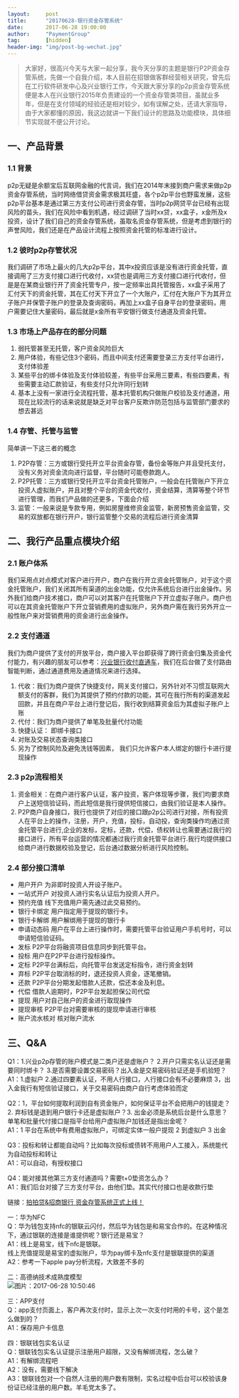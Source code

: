 ```yaml
---                                                 
layout:     post                    
title:      "20170628-银行资金存管系统"                                                   
date:       2017-06-28 19:00:00                                                   
author:     "PaymentGroup"              
tag:		[hidden]        
header-img: "img/post-bg-wechat.jpg"             
---            
```

  
  
>大家好，很高兴今天与大家一起分享，我今天分享的主题是银行P2P资金存管系统，先做一个自我介绍，本人目前在招银做客群经营相关研究，曾先后在工行软件研发中心及兴业银行工作，今天跟大家分享的p2p资金存管系统便是本人在兴业银行2015年负责建设的一个资金存管类项目，虽就业多年，但是在支付领域的经验还是相对较少，如有误解之处，还请大家指导，由于大家都懂的原因，我这边就讲一下我们设计的思路及功能模块，具体细节实现就不便公开讨论。  
  
## 一、产品背景  
  
### 1.1 背景  
  
p2p无疑是余额宝后互联网金融的代言词，我们在2014年末接到商户需求来做p2p资金存管系统，当时网络借贷资金需求极其旺盛，各个p2p平台也野蛮发展，这些p2p平台基本是通过第三方支付公司进行资金存管，当时p2p网贷平台已经有出现风险的苗头，我们在风险中看到机遇，经过调研了当时xx贷，xx盒子，x金所及x投资，设计了我们自己的资金存管系统，虽取名资金存管系统，但是考虑到银行的声誉风险，我们还是在产品设计流程上按照资金托管的标准进行设计。  
  
### 1.2 彼时p2p存管状况  
  
我们调研了市场上最火的几大p2p平台，其中x投资应该是没有进行资金托管，直接调用了三方支付接口进行代收付，xx贷也是调用三方支付接口进行代收付，但是是在某商业银行开了资金托管专户，按一定频率出具托管报告，xx盒子采用了汇付天下的资金托管，其在汇付天下开立了一个大账户，汇付在大账户下为其开立子账户并保管子账户的登录及查询密码，再加上xx盒子自身平台的登录密码，用户需要记住大量密码，最后就是x金所有平安银行做支付通道及资金托管。  
  
### 1.3 市场上产品存在的部分问题  
  
1. 弱托管甚至无托管，客户资金风险巨大  
2. 用户体验，有些记住3个密码，而且中间支付还需要登录三方支付平台进行，支付体验差  
3. 某些平台的绑卡体验及支付体验较差，有些平台采用三要素，有些四要素，有些需要主动汇款验证，有些支付只允许同行划转  
4. 基本上没有一家进行全流程托管，基本托管机构只做账户校验及支付通道，用现在比较流行的话来说就是缺乏对平台客户反欺诈防范包括与监管部门要求的想去甚远  
  
### 1.4 存管、托管与监管  
  
简单讲一下这三者的概念  
  
1. P2P存管：三方或银行受托开立平台资金存管，备份金等账户并且受托支付，没有义务对资金流向进行监督，平台随时可能卷款跑人。  
2. P2P托管：三方或银行受托开立平台资金托管账户，一般会在托管账户下开立投资人虚拟账户，并且对整个平台的资金代收付，资金结算，清算等整个环节进行管理，而我们产品做的还更多，下面会介绍  
3. 监管：一般来说是专款专用，例如房屋维修资金监管，新房预售资金监管，交易的双放都在银行开户，银行监管整个交易的流程后进行资金清算  
  
  
## 二、我行产品重点模块介绍  
  
### 2.1 账户体系  
  
  
我们采用点对点模式对客户进行开户，商户在我行开立资金托管账户，对于这个资金托管账户，我们关闭其所有渠道的出金功能，仅允许系统后台进行出金操作。另外我们给商户技术接口，商户可以对其客户在托管账户下开立虚拟子账户。商户也可以在其资金托管账户下开立营销费用的虚拟账户，另外商户需在我行另外开立一般性账户来对营销费用的资金进行出金操作。  
  
  
  
### 2.2 支付通道  
我们为商户提供了支付的开放平台，商户接入平台即获得了跨行资金归集及资金代付能力，有兴趣的朋友可以参考：[兴业银行收付直通车](https://pay.cib.com.cn/merchant/login.do)，我们在后台做了支付路由智能判断，通过通道费用及通道情况来进行选择。  
1. 代收：我们为商户提供了快捷支付，网关支付接口，另外针对不习惯互联网大额支付的客群，我们为其提供了预约付款的功能，其可在我行所有的渠道发起回款，并且在商户平台上进行登记后，我行收到结算资金后为其虚拟子账户上账    
2. 代付：我们为商户提供了单笔及批量代付功能    
3. 快捷认证： 即绑卡接口    
3. 对账及交易状态查询类接口    
4. 另为了控制风险及避免洗钱等因素， 我们只允许客户本人绑定的银行卡进行提现操作    
  
### 2.3 p2p流程相关  
  
1. 资金相关：在商户进行客户认证，客户投资，客户体现等步骤，我们均要求商户上送短信验证码，而此短信是我行提供短信接口，由我们验证是本人操作。  
2. P2P商户自身接口，我行也提供了对应的接口跟p2p公司进行对接，所有投资人在平台上的操作，注册，开户，充值，投标，自动投，查询类操作均通过资金托管平台进行,企业的发标，定标，还款，代偿，债权转让也需要通过我行的接口进行，所有平台运营的情况都通过我行资金托管平台进行.我行均提供接口给商户进行数据校验及登记，后台通过数据分析进行风险控制。  
  
### 2.4 部分接口清单  
  
* 用户开户	为非即时投资人开设子账户。  
* 一站式开户	对投资人进行实名认证后为投资人开户。  
* 预约充值	线下充值用户需先通过此交易预约。  
* 银行卡绑定	用户指定用于提现的银行卡。  
* 银行卡解绑	用户解绑用于提现的银行卡  
* 申请动态码 用户在平台上进行操作时，需要托管平台验证用户手机号时，可以申请短信验证码。  
* 发标	P2P平台将融资项目信息同步到托管平台。  
* 投标	用户在P2P平台进行投标操作。  
* 定标	P2P平台满标后，向托管平台发送定标指令，进行资金划转  
* 弃标	P2P平台取消标的时，退还投资人资金，逐笔撤销。  
* 还款	P2P平台分期发起借款人还款，偿还本金及利息。  
* 代偿	借款人逾期时，P2P平台发起担保公司代偿  
* 提现	用户对自己账户的资金进行取现操作  
* 提现审核	P2P平台对需要审核的提现申请进行审核  
* 账户流水核对	核对账户流水  
  
  
## 三、Q&A  
  
Q1：1.兴业p2p存管的账户模式是二类户还是虚账户？ 2.开户只需实名认证还是需要同时绑卡？ 3.是否需要设置交易密码？出入金是交易密码验证还是手机验短？  
A1：1.虚拟户 2.通过四要素认证，不用人行接口，人行接口会有不必要麻烦 3，出入金我行有短信验证接口，关于交易密码由商户自行考虑体验而定  
  
Q2：1，平台如何提取利润到自有资金账户，如何保证平台不会把用户的钱提走？2. 弃标钱是退到用户银行卡还是虚拟账户？3. 出金必须是系统后台是什么意思？单笔和批量代付接口是指平台给用户虚拟账户加钱还是指出金呢？  
A1：1 平台在系统中有费用虚拟账户，可绑定实体一般户提现 2 到虚拟户 3 出金  
  
Q3：投标和转让都能自动吗？比如每次投标或债转不用用户人工接入，系统能代为自动投标和转让  
A1：可以自动，有授权接口  
  
Q4：能对接其他第三方支付通道吗？需要t+0垫资怎么办？  
A1：我们后台对接了三方支付平台，由他们垫。其实代付接口也是收款行垫  
  
  
  
链接：[拍拍贷&招商银行 资金存管系统正式上线！](http://mp.weixin.qq.com/s?__biz=MzA3ODQ5MzMwNQ==&mid=2688675876&idx=1&sn=768524436593f50f7b5a52674434d773&chksm=baf4b3328d833a24a5dbdd8dfc9885e105d9b9e7f0c989e59c850e47f41bad22c9bebef3e04f&scene=0#rd)  
  
一：华为NFC  
Q：华为钱包支持nfc的银联云闪付，然后华为钱包是和易宝合作的。在这种情况下，通过银联的连接是谁提供呢？银行还是易宝？  
A1：线上是易宝，线下nfc是银联。  
	线上充值提现是易宝的虚拟账户，华为pay绑卡及nfc支付是银联提供的渠道  
A2：参考一下apple pay分析流程，大致差不多的  
  
二：高德纳技术成熟度模型  
![图片：2017-06-28 10:50:46](http://wechat.lixf.cn/img/20170628_105046.png)  
  
三：APP支付  
Q：app支付页面上，客户再次支付时，显示上次一次支付时用的卡号，这个是怎么做到的？  
A1：保存用户卡信息  
  
四：银联钱包实名认证  
Q：银联钱包实名认证提示注册用户超限，又没有解绑流程，怎么破？  
A1：有解绑流程吧  
A2：没有，需要线下解决  
A3：银联钱包对一个自然人注册的用户数有限制，实名过程中后台可以校验该身份证已经注册的用户数。羊毛党太多了。  
  
